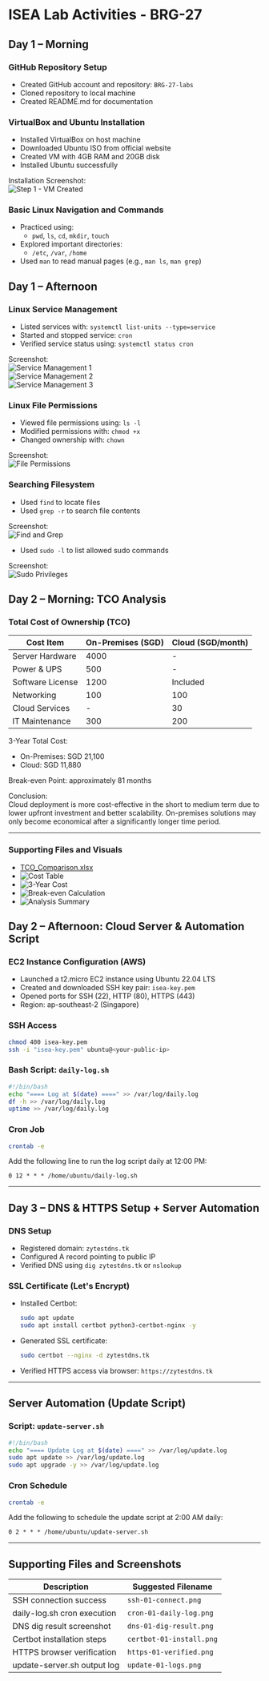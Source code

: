 # ISEA Lab Activities - BRG-27

## Day 1 – Morning

### GitHub Repository Setup
- Created GitHub account and repository: `BRG-27-labs`
- Cloned repository to local machine
- Created README.md for documentation

### VirtualBox and Ubuntu Installation
- Installed VirtualBox on host machine
- Downloaded Ubuntu ISO from official website
- Created VM with 4GB RAM and 20GB disk
- Installed Ubuntu successfully

Installation Screenshot:  
![Step 1 - VM Created](screenshots/day1-install/step1-virtualbox-created.png)

### Basic Linux Navigation and Commands
- Practiced using:
  - `pwd`, `ls`, `cd`, `mkdir`, `touch`
- Explored important directories:
  - `/etc`, `/var`, `/home`
- Used `man` to read manual pages (e.g., `man ls`, `man grep`)

## Day 1 – Afternoon

### Linux Service Management
- Listed services with: `systemctl list-units --type=service`
- Started and stopped service: `cron`
- Verified service status using: `systemctl status cron`

Screenshot:  
![Service Management 1](screenshots/day1-install/step1-service-list1.png)  
![Service Management 2](screenshots/day1-install/step1-service-list2.png)  
![Service Management 3](screenshots/day1-install/step1-service-list3.png)

### Linux File Permissions
- Viewed file permissions using: `ls -l`
- Modified permissions with: `chmod +x`
- Changed ownership with: `chown`

Screenshot:  
![File Permissions](screenshots/day1-install/step2-permission-change.png)

### Searching Filesystem
- Used `find` to locate files
- Used `grep -r` to search file contents

Screenshot:  
![Find and Grep](screenshots/day1-install/step3-find-and-grep.png)



- Used `sudo -l` to list allowed sudo commands

Screenshot:  
![Sudo Privileges](screenshots/day2-afternoon/step3-sudo-check.png)
## Day 2 – Morning: TCO Analysis

### Total Cost of Ownership (TCO)

| Cost Item         | On-Premises (SGD) | Cloud (SGD/month) |
|-------------------|-------------------|-------------------|
| Server Hardware   | 4000              | -                 |
| Power & UPS       | 500               | -                 |
| Software License  | 1200              | Included          |
| Networking        | 100               | 100               |
| Cloud Services    | -                 | 30                |
| IT Maintenance    | 300               | 200               |

3-Year Total Cost:
- On-Premises: SGD 21,100
- Cloud: SGD 11,880

Break-even Point: approximately 81 months

Conclusion:  
Cloud deployment is more cost-effective in the short to medium term due to lower upfront investment and better scalability. On-premises solutions may only become economical after a significantly longer time period.

---

### Supporting Files and Visuals

- [TCO_Comparison.xlsx](./TCO_Comparison.xlsx)
- ![Cost Table](./tco-01-cost-table.png)
- ![3-Year Cost](./tco-02-total-3year-cost.png)
- ![Break-even Calculation](./tco-03-break-even.png)
- ![Analysis Summary](./tco-04-analysis-summary.png)
## Day 2 – Afternoon: Cloud Server & Automation Script

### EC2 Instance Configuration (AWS)
- Launched a t2.micro EC2 instance using Ubuntu 22.04 LTS
- Created and downloaded SSH key pair: `isea-key.pem`
- Opened ports for SSH (22), HTTP (80), HTTPS (443)
- Region: ap-southeast-2 (Singapore)

### SSH Access

```bash
chmod 400 isea-key.pem
ssh -i "isea-key.pem" ubuntu@<your-public-ip>
```

### Bash Script: `daily-log.sh`

```bash
#!/bin/bash
echo "==== Log at $(date) ====" >> /var/log/daily.log
df -h >> /var/log/daily.log
uptime >> /var/log/daily.log
```

### Cron Job

```bash
crontab -e
```

Add the following line to run the log script daily at 12:00 PM:

```cron
0 12 * * * /home/ubuntu/daily-log.sh
```

---

## Day 3 – DNS & HTTPS Setup + Server Automation

### DNS Setup

* Registered domain: `zytestdns.tk`
* Configured A record pointing to public IP
* Verified DNS using `dig zytestdns.tk` or `nslookup`

### SSL Certificate (Let's Encrypt)

* Installed Certbot:

  ```bash
  sudo apt update
  sudo apt install certbot python3-certbot-nginx -y
  ```

* Generated SSL certificate:

  ```bash
  sudo certbot --nginx -d zytestdns.tk
  ```

* Verified HTTPS access via browser: `https://zytestdns.tk`

---

## Server Automation (Update Script)

### Script: `update-server.sh`

```bash
#!/bin/bash
echo "==== Update Log at $(date) ====" >> /var/log/update.log
sudo apt update >> /var/log/update.log
sudo apt upgrade -y >> /var/log/update.log
```

### Cron Schedule

```bash
crontab -e
```

Add the following to schedule the update script at 2:00 AM daily:

```cron
0 2 * * * /home/ubuntu/update-server.sh
```

---

## Supporting Files and Screenshots

| Description                 | Suggested Filename       |
| --------------------------- | ------------------------ |
| SSH connection success      | `ssh-01-connect.png`     |
| daily-log.sh cron execution | `cron-01-daily-log.png`  |
| DNS dig result screenshot   | `dns-01-dig-result.png`  |
| Certbot installation steps  | `certbot-01-install.png` |
| HTTPS browser verification  | `https-01-verified.png`  |
| update-server.sh output log | `update-01-logs.png`     |
